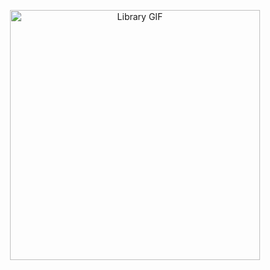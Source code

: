 <p align="center">
  <img src="https://media.giphy.com/media/3o7aD2saalBwwftBIY/giphy.gif" alt="Library GIF" width="400"/>
</p>


